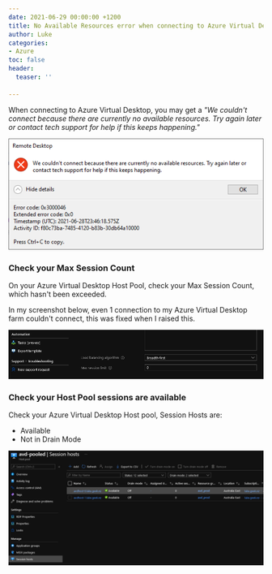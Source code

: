 ```yaml
---
date: 2021-06-29 00:00:00 +1200
title: No Available Resources error when connecting to Azure Virtual Desktop
author: Luke
categories:
- Azure
toc: false
header:
  teaser: ''

---
```

When connecting to Azure Virtual Desktop, you may get a _"We couldn't connect because there are currently no available resources. Try again later or contact tech support for help if this keeps happening."_

![We couldn't connect because there are currently no available resources.](/uploads/noresourcesavd.png "We couldn't connect because there are currently no available resources.")

### Check your Max Session Count

On your Azure Virtual Desktop Host Pool, check your Max Session Count, which hasn't been exceeded. 

In my screenshot below, even 1 connection to my Azure Virtual Desktop farm couldn't connect, this was fixed when I raised this.

![Host Pool - Max Session Count](/uploads/maxsessionlimitavd.png "Host Pool - Max Session Count")

### Check your Host Pool sessions are available

Check your Azure Virtual Desktop Host pool, Session Hosts are: 

* Available
* Not in Drain Mode

![Host Pool - Host Pool Status](/uploads/avd_sessionhots.png "Host Pool - Host Pool Status")